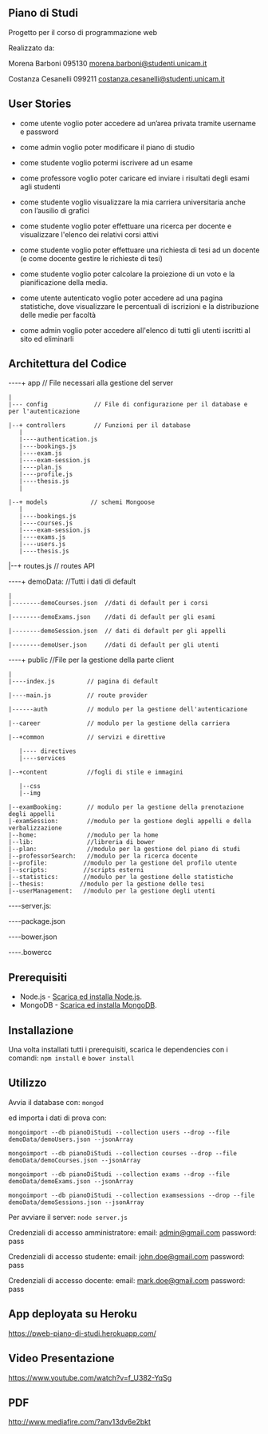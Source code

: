 ## Piano di Studi
Progetto per il corso di programmazione web

Realizzato da:

Morena Barboni 095130 morena.barboni@studenti.unicam.it

Costanza Cesanelli 099211 costanza.cesanelli@studenti.unicam.it

## User Stories
- come utente voglio poter accedere ad un’area privata tramite username e password
- come admin voglio poter modificare il piano di studio
- come studente voglio potermi iscrivere ad un esame
- come professore voglio poter caricare ed inviare i risultati degli esami agli studenti
- come studente voglio visualizzare la mia carriera universitaria anche con l’ausilio di grafici

- come studente voglio poter effettuare una ricerca per docente e visualizzare l'elenco dei relativi corsi attivi
- come studente voglio poter effettuare una richiesta di tesi ad un docente (e come docente gestire le richieste di tesi)
- come studente voglio poter calcolare la proiezione di un voto e la pianificazione della media.
- come utente autenticato voglio poter accedere ad una pagina statistiche, dove visualizzare le percentuali di
  iscrizioni e la distribuzione delle medie per facoltà
- come admin voglio poter accedere all'elenco di tutti gli utenti iscritti al sito ed eliminarli

## Architettura del Codice

----+ app                   // File necessari alla gestione del server

    |
    |--- config             // File di configurazione per il database e per l'autenticazione

    |--+ controllers        // Funzioni per il database
       |
       |----authentication.js      
       |----bookings.js            
       |----exam.js                
       |----exam-session.js       
       |----plan.js               
       |----profile.js            
       |----thesis.js           
       |

    |--+ models            // schemi Mongoose
       |
       |----bookings.js      
       |----courses.js       
       |----exam-session.js  
       |----exams.js          
       |----users.js         
       |----thesis.js      


   |--+ routes.js          // routes API

----+ demoData:            //Tutti i dati di default

    |            
    |--------demoCourses.json  //dati di default per i corsi

    |--------demoExams.json    //dati di default per gli esami

    |--------demoSession.json  // dati di default per gli appelli

    |--------demoUser.json     //dati di default per gli utenti
    

----+ public              //File per la gestione della parte client

    |
    |----index.js         // pagina di default

    |----main.js          // route provider

    |------auth           // modulo per la gestione dell'autenticazione

    |--career             // modulo per la gestione della carriera

    |--+common            // servizi e direttive

       |---- directives
       |----services

    |--+content           //fogli di stile e immagini

       |--css
       |--img

    |--examBooking:       // modulo per la gestione della prenotazione degli appelli
    |-examSession:        //modulo per la gestione degli appelli e della verbalizzazione
    |--home:              //modulo per la home
    |--lib:               //libreria di bower
    |--plan:              //modulo per la gestione del piano di studi 
    |--professorSearch:   //modulo per la ricerca docente
    |--profile:          //modulo per la gestione del profilo utente
    |--scripts:          //scripts esterni
    |--statistics:       //modulo per la gestione delle statistiche
    |--thesis:          //modulo per la gestione delle tesi
    |--userManagement:   //modulo per la gestione degli utenti 

----server.js: 

----package.json

----bower.json

----.bowercc


## Prerequisiti

* Node.js - [Scarica ed installa Node.js](https://nodejs.org/en/download/).
* MongoDB - [Scarica ed installa MongoDB](http://www.mongodb.org/downloads).

## Installazione

Una volta installati tutti i prerequisiti, scarica le dependencies con i comandi:
`npm install` e `bower install`

## Utilizzo

Avvia il database con:
`mongod`

ed importa i dati di prova con:

`mongoimport --db pianoDiStudi --collection users --drop --file demoData/demoUsers.json --jsonArray`

` mongoimport --db pianoDiStudi --collection courses --drop --file demoData/demoCourses.json --jsonArray `

` mongoimport --db pianoDiStudi --collection exams --drop --file demoData/demoExams.json --jsonArray `

` mongoimport --db pianoDiStudi --collection examsessions --drop --file demoData/demoSessions.json --jsonArray `
 

Per avviare il server:
`node server.js`

Credenziali di accesso amministratore:
email: admin@gmail.com
password: pass

Credenziali di accesso studente:
email: john.doe@gmail.com
password: pass

Credenziali di accesso docente:
email: mark.doe@gmail.com
password: pass

## App deployata su Heroku

https://pweb-piano-di-studi.herokuapp.com/

## Video Presentazione
https://www.youtube.com/watch?v=f_U382-YqSg

## PDF
http://www.mediafire.com/?anv13dv6e2bkt
